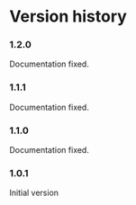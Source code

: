 # Version history

### 1.2.0
Documentation fixed.

### 1.1.1
Documentation fixed.

### 1.1.0
Documentation fixed.

### 1.0.1
Initial version
